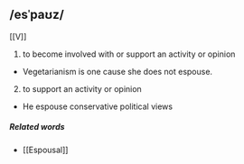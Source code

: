 ## /esˈpaʊz/  
[[V]]
1. to become involved with or support an activity or opinion

- Vegetarianism is one cause she does not espouse.

2. to support an activity or opinion

- He espouse conservative political views

##### Related words
- [[Espousal]]